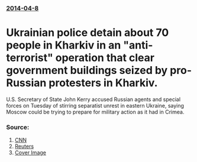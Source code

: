 ### [2014-04-8](/news/2014/04/8/index.md)

# Ukrainian police detain about 70 people in Kharkiv in an "anti-terrorist" operation that clear government buildings seized by pro-Russian protesters in Kharkiv.

U.S. Secretary of State John Kerry accused Russian agents and special forces on Tuesday of stirring separatist unrest in eastern Ukraine, saying Moscow could be trying to prepare for military action as it had in Crimea.


### Source:

1. [CNN](http://edition.cnn.com/2014/04/08/world/europe/ukraine-crisis/index.html?eref=edition)
2. [Reuters](http://www.reuters.com/article/2014/04/08/us-ukraine-crisis-idUSBREA370RU20140408)
2. [Cover Image](http://s1.reutersmedia.net/resources/r/?m=02&d=20140408&t=2&i=881201051&w=&fh=545px&fw=&ll=&pl=&sq=&r=CBREA371U5B00)

